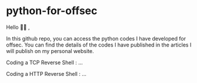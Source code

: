 # python-for-offsec

Hello 👋🏻 ,

In this github repo, you can access the python codes I have developed for offsec. You can find the details of the codes I have published in the articles I will publish on my personal website.

Coding a TCP Reverse Shell : ...

Coding a HTTP Reverse Shell : ...


